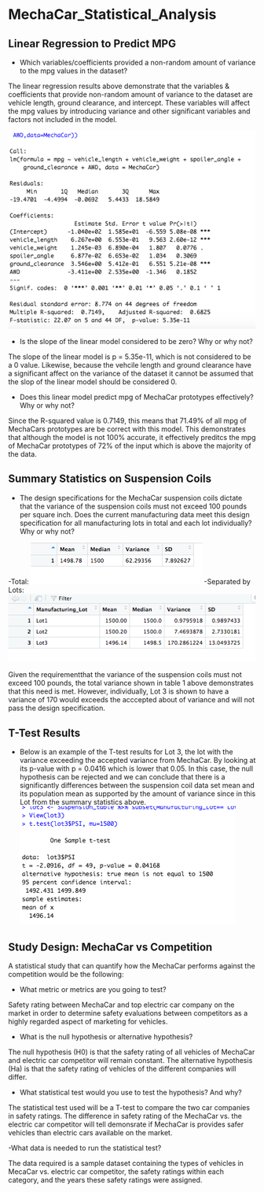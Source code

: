 # MechaCar_Statistical_Analysis

## Linear Regression to Predict MPG
- Which variables/coefficients provided a non-random amount of variance to the mpg values in the dataset?

The linear regression results above demonstrate that the variables & coefficients that provide non-random amount of variance to the dataset are vehicle length, ground clearance, and intercept. These variables will affect the mpg values by introducing variance and other significant variables and factors not included in the model.

![alt_text](https://github.com/NassimNatA/MechaCar_Statistical_Analysis/blob/main/D1.png)

 - Is the slope of the linear model considered to be zero? Why or why not?
 
 The slope of the linear model is p = 5.35e-11, which is not considered to be a 0 value. Likewise, because the vehcile length and ground clearance have a significant affect on the variance of the dataset it cannot be assumed that the slop of the linear model should be considered 0. 
 
 - Does this linear model predict mpg of MechaCar prototypes effectively? Why or why not?
 
 Since the R-squared value is 0.7149, this means that 71.49% of all mpg of MechaCars prototypes are be correct with this model. This demonstrates that although the model is not 100% accurate, it effectively preditcs the mpg of MechaCar prototypes of 72% of the input which is above the majority of the data. 
 
 ## Summary Statistics on Suspension Coils
 - The design specifications for the MechaCar suspension coils dictate that the variance of the suspension coils must not exceed 100 pounds per square inch. Does the current manufacturing data meet this design specification for all manufacturing lots in total and each lot individually? Why or why not?
 
 -Total:
 ![alt_text](https://github.com/NassimNatA/MechaCar_Statistical_Analysis/blob/main/D2_2.png)
 -Separated by Lots: 
 ![alt_text](https://github.com/NassimNatA/MechaCar_Statistical_Analysis/blob/main/D2.png)
 
Given the requirementthat the variance of the suspension coils must not exceed 100 pounds, the total variance shown in table 1 above demonstrates that this need is met. However, individually, Lot 3 is shown to have a variance of 170 would exceeds the acccepted about of variance and will not pass the design specification. 

## T-Test Results 
- Below is an example of the T-test results for Lot 3, the lot with the variance exceeding the accepted variance from MechaCar. By looking at its p-value with p = 0.0416 which is lower that 0.05. In this case, the null hypothesis can be rejected and we can conclude that there is a significantly differences between the suspension coil data set mean and its population mean as supported by the amount of variance since in this Lot from the summary statistics above.  
![alt_text](https://github.com/NassimNatA/MechaCar_Statistical_Analysis/blob/main/D3.png)

## Study Design: MechaCar vs Competition
A statistical study that can quantify how the MechaCar performs against the competition would be the following: 
- What metric or metrics are you going to test?

Safety rating between MechaCar and top electric car company on the market in order to determine safety evaluations between competitors as a highly regarded aspect of marketing for vehicles. 

- What is the null hypothesis or alternative hypothesis?

The null hypothesis (H0) is that the safety rating of all vehicles of MechaCar and electric car competitor will remain constant. The alternative hypothesis (Ha) is that the safety rating of  vehicles of the different companies will differ.

- What statistical test would you use to test the hypothesis? And why?

The statistical test used will be a T-test to compare the two car companies in safety ratings. The difference in safety rating of the MechaCar vs. the electric car competitor will tell demonsrate if MechaCar is provides safer vehicles than electric cars available on the market. 

-What data is needed to run the statistical test?

The data required is a sample dataset containing the types of vehicles in MecaCar vs. electric car competitor, the safety ratings within each category, and the years these safety ratings were assigned. 
